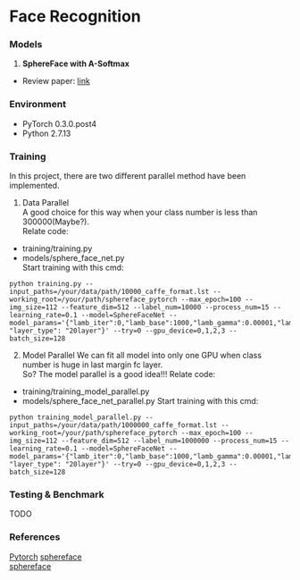 # Face Recognition

### Models
1. **SphereFace with A-Softmax**
* Review paper: [link](https://arxiv.org/abs/1704.08063)

### Environment
 * PyTorch 0.3.0.post4
 * Python 2.7.13

### Training

In this project, there are two different parallel method have been implemented.   
1. Data Parallel   
A good choice for this way when your class number is less than 300000(Maybe?).   
Relate code:   
* training/training.py   
* models/sphere_face_net.py   
Start training with this cmd:   
```
python training.py --input_paths=/your/data/path/10000_caffe_format.lst --working_root=/your/path/sphereface_pytorch --max_epoch=100 --img_size=112 --feature_dim=512 --label_num=10000 --process_num=15 --learning_rate=0.1 --model=SphereFaceNet --model_params='{"lamb_iter":0,"lamb_base":1000,"lamb_gamma":0.00001,"lamb_power":1,"lamb_min":500, "layer_type": "20layer"}' --try=0 --gpu_device=0,1,2,3 --batch_size=128
```

2. Model Parallel
We can fit all model into only one GPU when class number is huge in last margin fc layer.   
So? The model parallel is a good idea!!!
Relate code:
* training/training_model_parallel.py
* models/sphere_face_net_parallel.py
Start training with this cmd:   
```
python training_model_parallel.py --input_paths=/your/data/path/1000000_caffe_format.lst --working_root=/your/path/sphereface_pytorch --max_epoch=100 --img_size=112 --feature_dim=512 --label_num=1000000 --process_num=15 --learning_rate=0.1 --model=SphereFaceNet --model_params='{"lamb_iter":0,"lamb_base":1000,"lamb_gamma":0.00001,"lamb_power":1,"lamb_min":500, "layer_type": "20layer"}' --try=0 --gpu_device=0,1,2,3 --batch_size=128
```

### Testing & Benchmark
TODO

### References
[Pytorch](http://pytorch.org/docs/0.3.1/index.html)
[sphereface](https://github.com/wy1iu/sphereface)   
[sphereface](https://github.com/clcarwin/sphereface_pytorch)   

